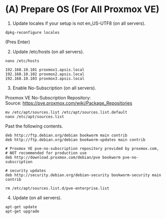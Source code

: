 (A) Prepare OS (For All Proxmox VE)
=================================================
1. Update locales if your setup is not en_US-UTF8 (on all servers).
```
dpkg-reconfigure locales
```	
(Pres Enter)

2. Update /etc/hosts (on all servers). 
```
nano /etc/hosts
```
```
192.168.10.101 proxmox1.apsis.local
192.168.10.102 proxmox2.apsis.local
192.168.10.103 proxmox3.apsis.local
```


3. Enable No-Subscription (on all servers). 

Proxmox VE No-Subscription Repository:  
Source: https://pve.proxmox.com/wiki/Package_Repositories
```
mv /etc/apt/sources.list /etc/apt/sources.list.default
nano /etc/apt/sources.list
```
Past the following contents. 
```
deb http://ftp.debian.org/debian bookworm main contrib
deb http://ftp.debian.org/debian bookworm-updates main contrib

# Proxmox VE pve-no-subscription repository provided by proxmox.com,
# NOT recommended for production use
deb http://download.proxmox.com/debian/pve bookworm pve-no-subscription

# security updates
deb http://security.debian.org/debian-security bookworm-security main contrib
```
```
rm /etc/apt/sources.list.d/pve-enterprise.list
```

4. Update (on all servers).
```
apt-get update
apt-get upgrade
```
